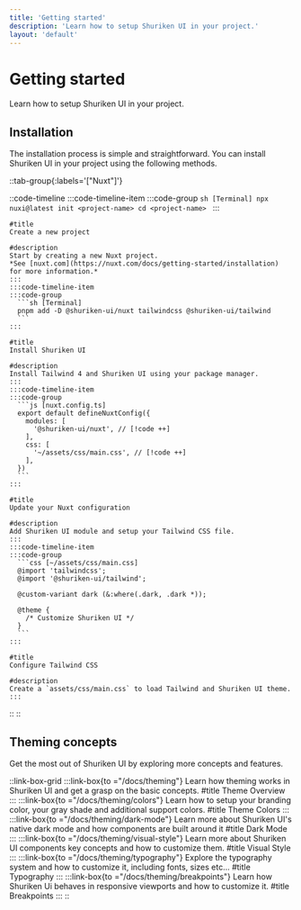 ```yaml
---
title: 'Getting started'
description: 'Learn how to setup Shuriken UI in your project.'
layout: 'default'
---
```


# Getting started
Learn how to setup Shuriken UI in your project.

## Installation
The installation process is simple and straightforward. You can install Shuriken UI in your project using the following methods.

::tab-group{:labels='["Nuxt"]'}

  ::code-timeline
    :::code-timeline-item
    :::code-group
      ```sh [Terminal]
      npx nuxi@latest init <project-name>
      cd <project-name>
      ```
    :::

    #title
    Create a new project

    #description
    Start by creating a new Nuxt project.  
    *See [nuxt.com](https://nuxt.com/docs/getting-started/installation) for more information.*
    :::
    :::code-timeline-item
    :::code-group
      ```sh [Terminal]
      pnpm add -D @shuriken-ui/nuxt tailwindcss @shuriken-ui/tailwind
      ```
    :::

    #title
    Install Shuriken UI

    #description
    Install Tailwind 4 and Shuriken UI using your package manager.
    :::
    :::code-timeline-item
    :::code-group
      ```js [nuxt.config.ts]
      export default defineNuxtConfig({
        modules: [
          '@shuriken-ui/nuxt', // [!code ++]
        ],
        css: [
          '~/assets/css/main.css', // [!code ++]
        ],
      })
      ```
    :::

    #title
    Update your Nuxt configuration

    #description
    Add Shuriken UI module and setup your Tailwind CSS file.
    :::
    :::code-timeline-item
    :::code-group
      ```css [~/assets/css/main.css]
      @import 'tailwindcss';
      @import '@shuriken-ui/tailwind';

      @custom-variant dark (&:where(.dark, .dark *));

      @theme {
        /* Customize Shuriken UI */
      }
      ```
    :::

    #title
    Configure Tailwind CSS

    #description
    Create a `assets/css/main.css` to load Tailwind and Shuriken UI theme.
    :::
  ::
::

## Theming concepts

Get the most out of Shuriken UI by exploring more concepts and features.

::link-box-grid
  :::link-box{to ="/docs/theming"}
  Learn how theming works in Shuriken UI and get a grasp on the basic concepts.
  #title
  Theme Overview
  :::
  :::link-box{to ="/docs/theming/colors"}
  Learn how to setup your branding color, your gray shade and additional support colors.
  #title
  Theme Colors
  :::
  :::link-box{to ="/docs/theming/dark-mode"}
  Learn more about Shuriken UI's native dark mode and how components are built around it
  #title
  Dark Mode
  :::
  :::link-box{to ="/docs/theming/visual-style"}
  Learn more about Shuriken UI components key concepts and how to customize them.
  #title
  Visual Style
  :::
  :::link-box{to ="/docs/theming/typography"}
  Explore the typography system and how to customize it, including fonts, sizes etc...
  #title
  Typography
  :::
  :::link-box{to ="/docs/theming/breakpoints"}
  Learn how Shuriken Ui behaves in responsive viewports and how to customize it.
  #title
  Breakpoints
  :::
::
